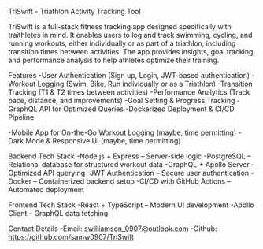 TriSwift - Triathlon Activity Tracking Tool

TriSwift is a full-stack fitness tracking app designed specifically with traithletes in mind. It enables users to log and track swimming, cycling, and running workouts, either individually or as part of a triathlon, including transition times between activities. The app provides insights, goal tracking, and performance analysis to help athletes optimize their training.


Features
-User Authentication (Sign up, Login, JWT-based authentication)
-Workout Logging (Swim, Bike, Run individually or as a Triathlon)
-Transition Tracking (T1 & T2 times between activities)
-Performance Analytics (Track pace, distance, and improvements)
-Goal Setting & Progress Tracking
-GraphQL API for Optimized Queries
-Dockerized Deployment & CI/CD Pipeline

-Mobile App for On-the-Go Workout Logging (maybe, time permitting)
-Dark Mode & Responsive UI (maybe, time permitting)




Backend Tech Stack
-Node.js + Express – Server-side logic
-PostgreSQL – Relational database for structured workout data
-GraphQL + Apollo Server – Optimized API querying
-JWT Authentication – Secure user authentication
-Docker – Containerized backend setup
-CI/CD with GitHub Actions – Automated deployment


Frontend Tech Stack
-React + TypeScript – Modern UI development
-Apollo Client – GraphQL data fetching


Contact Details
-Email: swilliamson_0907@outlook.com
-Github: https://github.com/samw0907/TriSwift